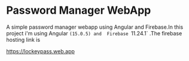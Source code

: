 # Password Manager WebApp

A simple password manager webapp using Angular and Firebase.In this project i'm using Angular `(15.0.5) and  Firebase `11.24.1` .The firebase hosting link is

https://lockeypass.web.app
